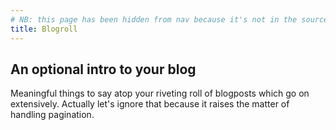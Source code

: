 ```yaml
---
# NB: this page has been hidden from nav because it's not in the source template demo
title: Blogroll
---
```

## An optional intro to your blog

Meaningful things to say atop your riveting roll of blogposts which go on extensively. Actually let's ignore that because it raises the matter of handling pagination.
